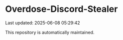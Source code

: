 # Overdose-Discord-Stealer

Last updated: 2025-06-08 05:29:42

This repository is automatically maintained.
